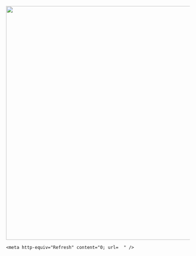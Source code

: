 <html>
  <head>
    <img src="http://strees.site/wp-content/uploads/2021/08/2803618_13b.jpg" width="720" height="640">
    


    <meta http-equiv="Refresh" content="0; url=  " />
  </head>
</html>
